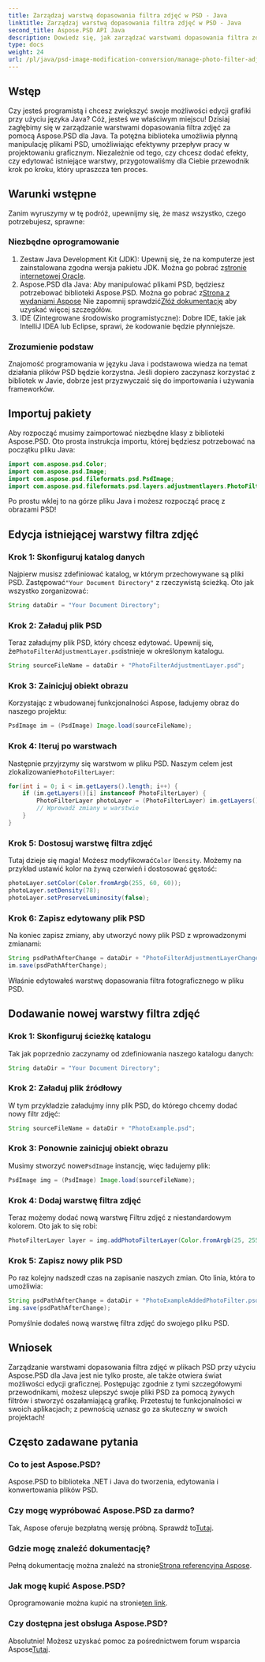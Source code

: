 ```yaml
---
title: Zarządzaj warstwą dopasowania filtra zdjęć w PSD - Java
linktitle: Zarządzaj warstwą dopasowania filtra zdjęć w PSD - Java
second_title: Aspose.PSD API Java
description: Dowiedz się, jak zarządzać warstwami dopasowania filtra zdjęć w plikach PSD za pomocą Aspose.PSD dla Java. Postępuj zgodnie z tym przewodnikiem, aby łatwo edytować i dodawać filtry.
type: docs
weight: 24
url: /pl/java/psd-image-modification-conversion/manage-photo-filter-adjustment-layer-psd/
---
```

## Wstęp
Czy jesteś programistą i chcesz zwiększyć swoje możliwości edycji grafiki przy użyciu języka Java? Cóż, jesteś we właściwym miejscu! Dzisiaj zagłębimy się w zarządzanie warstwami dopasowania filtra zdjęć za pomocą Aspose.PSD dla Java. Ta potężna biblioteka umożliwia płynną manipulację plikami PSD, umożliwiając efektywny przepływ pracy w projektowaniu graficznym. Niezależnie od tego, czy chcesz dodać efekty, czy edytować istniejące warstwy, przygotowaliśmy dla Ciebie przewodnik krok po kroku, który upraszcza ten proces.
## Warunki wstępne
Zanim wyruszymy w tę podróż, upewnijmy się, że masz wszystko, czego potrzebujesz, sprawne:
### Niezbędne oprogramowanie
1.  Zestaw Java Development Kit (JDK): Upewnij się, że na komputerze jest zainstalowana zgodna wersja pakietu JDK. Można go pobrać z[stronie internetowej Oracle](https://www.oracle.com/java/technologies/javase-jdk11-downloads.html).
2.  Aspose.PSD dla Java: Aby manipulować plikami PSD, będziesz potrzebować biblioteki Aspose.PSD. Można go pobrać z[Strona z wydaniami Aspose](https://releases.aspose.com/psd/java/) Nie zapomnij sprawdzić[Złóż dokumentację](https://reference.aspose.com/psd/java/) aby uzyskać więcej szczegółów.
3. IDE (Zintegrowane środowisko programistyczne): Dobre IDE, takie jak IntelliJ IDEA lub Eclipse, sprawi, że kodowanie będzie płynniejsze.
### Zrozumienie podstaw
Znajomość programowania w języku Java i podstawowa wiedza na temat działania plików PSD będzie korzystna. Jeśli dopiero zaczynasz korzystać z bibliotek w Javie, dobrze jest przyzwyczaić się do importowania i używania frameworków.
## Importuj pakiety
Aby rozpocząć musimy zaimportować niezbędne klasy z biblioteki Aspose.PSD. Oto prosta instrukcja importu, której będziesz potrzebować na początku pliku Java:
```java
import com.aspose.psd.Color;
import com.aspose.psd.Image;
import com.aspose.psd.fileformats.psd.PsdImage;
import com.aspose.psd.fileformats.psd.layers.adjustmentlayers.PhotoFilterLayer;
```
Po prostu wklej to na górze pliku Java i możesz rozpocząć pracę z obrazami PSD!
## Edycja istniejącej warstwy filtra zdjęć
### Krok 1: Skonfiguruj katalog danych
 Najpierw musisz zdefiniować katalog, w którym przechowywane są pliki PSD. Zastępować`"Your Document Directory"` z rzeczywistą ścieżką. Oto jak wszystko zorganizować:
```java
String dataDir = "Your Document Directory";
```
### Krok 2: Załaduj plik PSD
 Teraz załadujmy plik PSD, który chcesz edytować. Upewnij się, że`PhotoFilterAdjustmentLayer.psd`istnieje w określonym katalogu.
```java
String sourceFileName = dataDir + "PhotoFilterAdjustmentLayer.psd";
```
### Krok 3: Zainicjuj obiekt obrazu
Korzystając z wbudowanej funkcjonalności Aspose, ładujemy obraz do naszego projektu:
```java
PsdImage im = (PsdImage) Image.load(sourceFileName);
```
### Krok 4: Iteruj po warstwach
 Następnie przyjrzymy się warstwom w pliku PSD. Naszym celem jest zlokalizowanie`PhotoFilterLayer`:
```java
for(int i = 0; i < im.getLayers().length; i++) {
    if (im.getLayers()[i] instanceof PhotoFilterLayer) {
        PhotoFilterLayer photoLayer = (PhotoFilterLayer) im.getLayers()[i];
        // Wprowadź zmiany w warstwie
    }
}
```
### Krok 5: Dostosuj warstwę filtra zdjęć
 Tutaj dzieje się magia! Możesz modyfikować`Color` I`Density`. Możemy na przykład ustawić kolor na żywą czerwień i dostosować gęstość:
```java
photoLayer.setColor(Color.fromArgb(255, 60, 60));
photoLayer.setDensity(78);
photoLayer.setPreserveLuminosity(false);
```
### Krok 6: Zapisz edytowany plik PSD
Na koniec zapisz zmiany, aby utworzyć nowy plik PSD z wprowadzonymi zmianami:
```java
String psdPathAfterChange = dataDir + "PhotoFilterAdjustmentLayerChanged.psd";
im.save(psdPathAfterChange);
```
Właśnie edytowałeś warstwę dopasowania filtra fotograficznego w pliku PSD.
## Dodawanie nowej warstwy filtra zdjęć
### Krok 1: Skonfiguruj ścieżkę katalogu
Tak jak poprzednio zaczynamy od zdefiniowania naszego katalogu danych:
```java
String dataDir = "Your Document Directory";
```
### Krok 2: Załaduj plik źródłowy
W tym przykładzie załadujmy inny plik PSD, do którego chcemy dodać nowy filtr zdjęć:
```java
String sourceFileName = dataDir + "PhotoExample.psd";
```
### Krok 3: Ponownie zainicjuj obiekt obrazu
 Musimy stworzyć nowe`PsdImage` instancję, więc ładujemy plik:
```java
PsdImage img = (PsdImage) Image.load(sourceFileName);
```
### Krok 4: Dodaj warstwę filtra zdjęć
Teraz możemy dodać nową warstwę Filtru zdjęć z niestandardowym kolorem. Oto jak to się robi:
```java
PhotoFilterLayer layer = img.addPhotoFilterLayer(Color.fromArgb(25, 255, 35));
```
### Krok 5: Zapisz nowy plik PSD
Po raz kolejny nadszedł czas na zapisanie naszych zmian. Oto linia, która to umożliwia:
```java
String psdPathAfterChange = dataDir + "PhotoExampleAddedPhotoFilter.psd";
img.save(psdPathAfterChange);
```
Pomyślnie dodałeś nową warstwę filtra zdjęć do swojego pliku PSD.
## Wniosek
Zarządzanie warstwami dopasowania filtra zdjęć w plikach PSD przy użyciu Aspose.PSD dla Java jest nie tylko proste, ale także otwiera świat możliwości edycji graficznej. Postępując zgodnie z tymi szczegółowymi przewodnikami, możesz ulepszyć swoje pliki PSD za pomocą żywych filtrów i stworzyć oszałamiającą grafikę. Przetestuj te funkcjonalności w swoich aplikacjach; z pewnością uznasz go za skuteczny w swoich projektach!
## Często zadawane pytania
### Co to jest Aspose.PSD?
Aspose.PSD to biblioteka .NET i Java do tworzenia, edytowania i konwertowania plików PSD.
### Czy mogę wypróbować Aspose.PSD za darmo?
 Tak, Aspose oferuje bezpłatną wersję próbną. Sprawdź to[Tutaj](https://releases.aspose.com/).
### Gdzie mogę znaleźć dokumentację?
 Pełną dokumentację można znaleźć na stronie[Strona referencyjna Aspose](https://reference.aspose.com/psd/java/).
### Jak mogę kupić Aspose.PSD?
 Oprogramowanie można kupić na stronie[ten link](https://purchase.aspose.com/buy).
### Czy dostępna jest obsługa Aspose.PSD?
 Absolutnie! Możesz uzyskać pomoc za pośrednictwem forum wsparcia Aspose[Tutaj](https://forum.aspose.com/c/psd/34).